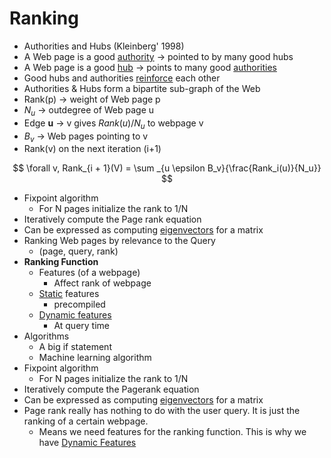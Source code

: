 # Ranking 

- Authorities and Hubs (Kleinberg' 1998)
- A Web page is a good <u>authority</u> -> pointed to by many good hubs
- A Web page is a good <u>hub</u> -> points to many good <u>authorities</u> 
- Good hubs and authorities <u>reinforce</u> each other
- Authorities & Hubs form a bipartite sub-graph of the Web
- Rank(p) -> weight of Web page p
- $N_u$ -> outdegree of Web page u
- Edge __u__ -> v gives $Rank(u) / N_u$ to webpage v
- $B_v$ -> Web pages pointing to v
- Rank(v) on the next iteration (i+1)

$$
\forall v, Rank_{i + 1}(V) = \sum _{u \epsilon B_v}{\frac{Rank_i(u)}{N_u}}
$$
- Fixpoint algorithm
	- For N pages initialize the rank to 1/N
- Iteratively compute the Page rank equation
- Can be expressed as computing <u>eigenvectors</u> for a matrix
- Ranking Web pages by relevance to the Query
	- (page, query, rank)
- __Ranking Function__
	- Features (of a webpage)
		- Affect rank of webpage
	- <u>Static</u> features
		- precompiled
	- <u>Dynamic features</u>
		- At query time
- Algorithms
	- A big if statement
	- Machine learning algorithm
- Fixpoint algorithm
	- For N pages initialize the rank to 1/N
- Iteratively compute the Pagerank equation
- Can be expressed as computing <u>eigenvectors</u> for a matrix
- Page rank really has nothing to do with the user query. It is just the ranking of a certain webpage. 
	- Means we need features for the ranking function. This is why we have <u>Dynamic Features</u>
